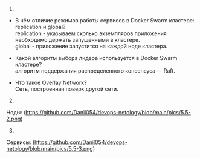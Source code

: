 1.  

- В чём отличие режимов работы сервисов в Docker Swarm кластере: replication и global?  
replication - указываем сколько экземпляров приложения необходимо держать запущенными в кластере.  
global - приложение запустится на каждой ноде кластера.  

- Какой алгоритм выбора лидера используется в Docker Swarm кластере?  
алгоритм поддержания распределенного консенсуса — Raft.  

- Что такое Overlay Network?  
Сеть, построенная поверх другой сети.  


2.  

Ноды: (https://github.com/Danil054/devops-netology/blob/main/pics/5.5-2.png)  

3.  
Сервисы: (https://github.com/Danil054/devops-netology/blob/main/pics/5.5-3.png)  

